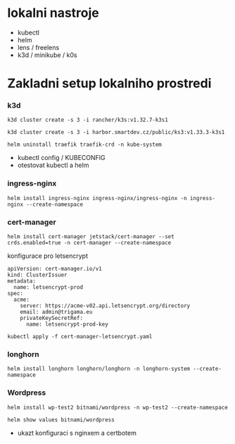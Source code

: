 # lokalni nastroje

- kubectl
- helm
- lens / freelens
- k3d / minikube / k0s

# Zakladni setup lokalniho prostredi

### k3d
```
k3d cluster create -s 3 -i rancher/k3s:v1.32.7-k3s1

k3d cluster create -s 3 -i harbor.smartdev.cz/public/ks3:v1.33.3-k3s1

helm uninstall traefik traefik-crd -n kube-system
```
- kubectl config / KUBECONFIG
- otestovat kubectl a helm
### ingress-nginx
```
helm install ingress-nginx ingress-nginx/ingress-nginx -n ingress-nginx --create-namespace
```
### cert-manager
```
helm install cert-manager jetstack/cert-manager --set crds.enabled=true -n cert-manager --create-namespace
```
 konfigurace pro letsencrypt
```
apiVersion: cert-manager.io/v1  
kind: ClusterIssuer  
metadata:  
  name: letsencrypt-prod  
spec:  
  acme:  
    server: https://acme-v02.api.letsencrypt.org/directory  
    email: admin@trigama.eu  
    privateKeySecretRef:  
      name: letsencrypt-prod-key
```

```
kubectl apply -f cert-manager-letsencrypt.yaml
```
### longhorn
```
helm install longhorn longhorn/longhorn -n longhorn-system --create-namespace
```

### Wordpress
```
helm install wp-test2 bitnami/wordpress -n wp-test2 --create-namespace
```
```
helm show values bitnami/wordpress
```

* ukazt konfiguraci s nginxem a certbotem

